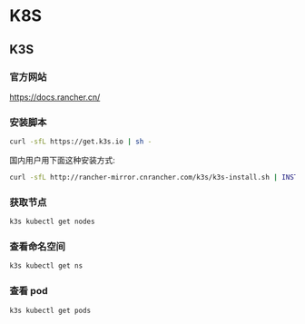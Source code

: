 # K8S
## K3S
### 官方网站
https://docs.rancher.cn/

### 安装脚本
```bash
curl -sfL https://get.k3s.io | sh -
```
国内用户用下面这种安装方式:
```bash
curl -sfL http://rancher-mirror.cnrancher.com/k3s/k3s-install.sh | INSTALL_K3S_MIRROR=cn sh -
```
### 获取节点
```bash
k3s kubectl get nodes
```
### 查看命名空间
```bash
k3s kubectl get ns
```
### 查看 pod
```bash
k3s kubectl get pods
```
